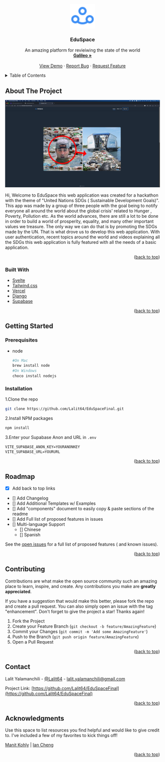 <div id="top"></div>
<!--
*** Thanks for checking out the Best-README-Template. If you have a suggestion
*** that would make this better, please fork the repo and create a pull request
*** or simply open an issue with the tag "enhancement".
*** Don't forget to give the project a star!
*** Thanks again! Now go create something AMAZING! :D
-->



<!-- PROJECT SHIELDS -->
<!--
*** I'm using markdown "reference style" links for readability.
*** Reference links are enclosed in brackets [ ] instead of parentheses ( ).
*** See the bottom of this document for the declaration of the reference variables
*** for contributors-url, forks-url, etc. This is an optional, concise syntax you may use.
*** https://www.markdownguide.org/basic-syntax/#reference-style-links
-->



<!-- PROJECT LOGO -->
<br />
<div align="center">
  <a href="https://github.com/othneildrew/Best-README-Template">
    <img src="./Logo.svg" alt="Logo" width="80" height="80">
  </a>

<h3 align="center">EduSpace</h3>

  <p align="center">
    An amazing platform for revieiwing the state of the world
    <br />
    <a href="https://galileoxp.com/"><strong>Galileo »</strong></a>
    <br />
    <br />
    <a href="https://eduspace-gxp.vercel.app/">View Demo</a>
    ·
    <a href="https://github.com/Lalit64/EduSpaceFinal/issues">Report Bug</a>
    ·
    <a href="https://github.com/Lalit64/EduSpaceFinal/issues">Request Feature</a>
  </p>
</div>



<!-- TABLE OF CONTENTS -->
<details>
  <summary>Table of Contents</summary>
  <ol>
    <li>
      <a href="#about-the-project">About The Project</a>
      <ul>
        <li><a href="#built-with">Built With</a></li>
      </ul>
    </li>
    <li>
      <a href="#getting-started">Getting Started</a>
      <ul>
        <li><a href="#prerequisites">Prerequisites</a></li>
        <li><a href="#installation">Installation</a></li>
      </ul>
    </li>
    <li><a href="#roadmap">Roadmap</a></li>
    <li><a href="#contributing">Contributing</a></li>
    <li><a href="#contact">Contact</a></li>
    <li><a href="#acknowledgments">Acknowledgments</a></li>
  </ol>
</details>



<!-- ABOUT THE PROJECT -->

## About The Project

![Product Name Screen Shot](https://raw.githubusercontent.com/Lalit64/EduSpaceFinal/main/img.png)

Hi, Welcome to EduSpace this web application was created for a hackathon with the theme of "United Nations SDGs (
Sustainable Development Goals)". This app was made by a group of three people with the goal being to notify everyone all
around the world about the global crisis' related to Hunger , Poverty, Pollution etc. As the world advances, there are
still a lot to be done in order to build a world of prosperity, equality, and many other important values we treasure.
The only way we can do that is by promoting the SDGs made by the UN. That is what drove us to develop this web
application. With user authentication, recent topics around the world and videos explaining all the SDGs this web
application is fully featured with all the needs of a basic application.

<p align="right">(<a href="#top">back to top</a>)</p>

### Built With

* [Svelte](https://svelte.dev/)
* [Tailwind.css](https://tailwindcss.com/)
* [Vercel](https://vercel.com/)
* [Django](https://djangoproject.com/)
* [Supabase](https://supabase.io/)

<p align="right">(<a href="#top">back to top</a>)</p>

<!-- GETTING STARTED -->

## Getting Started

### Prerequisites


* node
  ```sh
  #On Mac
  brew install node
  #On Windows
  choco install nodejs
  ```

### Installation


1.Clone the repo
   ```sh
   git clone https://github.com/Lalit64/EduSpaceFinal.git
   ```
2.Install NPM packages
   ```sh
   npm install
   ```
3.Enter your Supabase Anon and URL in `.env`
   ```dotenv
   VITE_SUPABASE_ANON_KEY=YOURANONKEY
   VITE_SUPABASE_URL=YOURURL
   ```

<p align="right">(<a href="#top">back to top</a>)</p>



<!-- USAGE EXAMPLES -->

## Roadmap

- [x] Add back to top links
- [] Add Changelog
- [] Add Additional Templates w/ Examples
- [] Add "components" document to easily copy & paste sections of the readme
- [] Add Full list of proposed features in issues
- [] Multi-language Support
    - [] Chinese
    - [] Spanish

See the [open issues](https://github.com/Lalit64/EduSpaceFinal/issues) for a full list of proposed features (
and known issues).

<p align="right">(<a href="#top">back to top</a>)</p>


<!-- CONTRIBUTING -->

## Contributing

Contributions are what make the open source community such an amazing place to learn, inspire, and create. Any
contributions you make are **greatly appreciated**.

If you have a suggestion that would make this better, please fork the repo and create a pull request. You can also
simply open an issue with the tag "enhancement". Don't forget to give the project a star! Thanks again!

1. Fork the Project
2. Create your Feature Branch (`git checkout -b feature/AmazingFeature`)
3. Commit your Changes (`git commit -m 'Add some AmazingFeature'`)
4. Push to the Branch (`git push origin feature/AmazingFeature`)
5. Open a Pull Request

<p align="right">(<a href="#top">back to top</a>)</p>



<!-- CONTACT -->

## Contact

Lalit Yalamanchili - [@Lalit64](https://dev.to/lalit64) - lalit.yalamanchili@gmail.com

Project Link: [https://github.com/Lalit64/EduSpaceFinal](https://github.com/Lalit64/EduSpaceFinal)

<p align="right">(<a href="#top">back to top</a>)</p>



<!-- ACKNOWLEDGMENTS -->

## Acknowledgments

Use this space to list resources you find helpful and would like to give credit to. I've included a few of my favorites
to kick things off!

[Manit Kohly](https://github.com/DopeWebIllustrator) | [Ian Cheng](https://github.com/Ian4634)

<p align="right">(<a href="#top">back to top</a>)</p>
